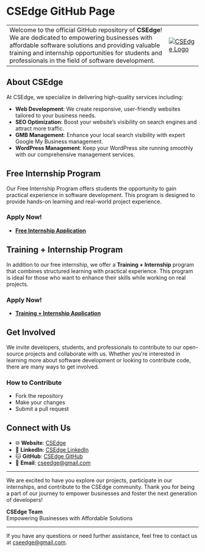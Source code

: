 # CSEdge GitHub Page

<table style="border: none;">
    <tr>
      <td style="border: none; vertical-align: middle;">
        Welcome to the official GitHub repository of <b>CSEdge</b>! We are dedicated to empowering businesses with affordable software solutions and providing valuable training and internship opportunities for students and professionals in the field of software development.
      </td>
      <td style="border: none; vertical-align: middle;">
        <a href="https://csedge.courses">
            <img src="https://csedge.courses/Images/CSEDGE-LOGO32X32.png" alt="CSEdge Logo" />
        </a></a>
      </td>
    </tr>
  </table>

## About CSEdge

At CSEdge, we specialize in delivering high-quality services including:
- **Web Development**: We create responsive, user-friendly websites tailored to your business needs.
- **SEO Optimization**: Boost your website’s visibility on search engines and attract more traffic.
- **GMB Management**: Enhance your local search visibility with expert Google My Business management.
- **WordPress Management**: Keep your WordPress site running smoothly with our comprehensive management services.

## Free Internship Program

Our Free Internship Program offers students the opportunity to gain practical experience in software development. This program is designed to provide hands-on learning and real-world project experience.

### Apply Now!
- [**Free Internship Application**](https://forms.gle/GRuRbz22ZsLGCswL7)

## Training + Internship Program

In addition to our free internship, we offer a **Training + Internship** program that combines structured learning with practical experience. This program is ideal for those who want to enhance their skills while working on real projects.

### Apply Now!
- [**Training + Internship Application**](https://forms.gle/GRuRbz22ZsLGCswL7)

## Get Involved

We invite developers, students, and professionals to contribute to our open-source projects and collaborate with us. Whether you're interested in learning more about software development or looking to contribute code, there are many ways to get involved.

### How to Contribute
- Fork the repository
- Make your changes
- Submit a pull request

## Connect with Us

- 🌐 **Website**: [CSEdge](https://csedge.courses)
- 💼 **LinkedIn**: [CSEdge LinkedIn](https://www.linkedin.com/company/csedge/)
- 🐱 **GitHub**: [CSEdge GitHub](https://github.com/CSEdgeOfficial)
- 📧 **Email**: [cseedge@gmail.com](mailto:cseedge@gmail.com)

---

We are excited to have you explore our projects, participate in our internships, and contribute to the CSEdge community. Thank you for being a part of our journey to empower businesses and foster the next generation of developers!

**CSEdge Team**  
Empowering Businesses with Affordable Solutions

---

If you have any questions or need further assistance, feel free to contact us at [cseedge@gmail.com](mailto:cseedge@gmail.com).
